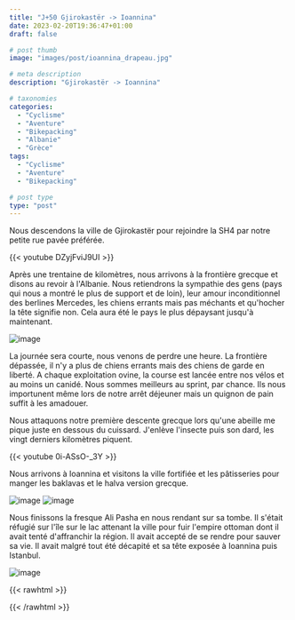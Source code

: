 ```yaml
---
title: "J+50 Gjirokastër -> Ioannina"
date: 2023-02-20T19:36:47+01:00
draft: false

# post thumb
image: "images/post/ioannina_drapeau.jpg"

# meta description
description: "Gjirokastër -> Ioannina"

# taxonomies
categories:
  - "Cyclisme" 
  - "Aventure" 
  - "Bikepacking"
  - "Albanie"
  - "Grèce" 
tags:
  - "Cyclisme" 
  - "Aventure" 
  - "Bikepacking" 

# post type
type: "post"
---
```


Nous descendons la ville de Gjirokastër pour rejoindre la SH4 par notre petite rue pavée préférée. 

{{< youtube DZyjFviJ9UI >}} 

Après une trentaine de kilomètres, nous arrivons à la frontière grecque et disons au revoir à l'Albanie. Nous retiendrons la sympathie des gens (pays qui nous a montré le plus de support et de loin), leur amour inconditionnel des berlines Mercedes, les chiens errants mais pas méchants et qu'hocher la tête signifie non. Cela aura été le pays le plus dépaysant jusqu'à maintenant.

![image](../../images/post/ioannina_frontiere.jpg)
 
La journée sera courte, nous venons de perdre une heure. La frontière dépassée, il n'y a plus de chiens errants mais des chiens de garde en liberté. A chaque exploitation ovine, la course est lancée entre nos vélos et au moins un canidé. Nous sommes meilleurs au sprint, par chance. Ils nous importunent même lors de notre arrêt déjeuner mais un quignon de pain suffit à les amadouer. 
 
Nous attaquons notre première descente grecque lors qu'une abeille me pique juste en dessous du cuissard. J'enlève l'insecte puis son dard, les vingt derniers kilomètres piquent. 

{{< youtube 0i-ASsO-_3Y >}} 

Nous arrivons à Ioannina et visitons la ville fortifiée et les pâtisseries pour manger les baklavas et le halva version grecque.

![image](../../images/post/ioannina_horloge.jpg)
![image](../../images/post/ioannina_porte.jpg)

Nous  finissons la fresque Ali Pasha en nous rendant sur sa tombe. Il s'était réfugié sur l'île sur le lac attenant la ville pour fuir l'empire ottoman dont il avait tenté d'affranchir la région. Il avait accepté de se rendre pour sauver sa vie. Il avait malgré tout été décapité et sa tête exposée à Ioannina puis Istanbul. 

![image](../../images/post/ioannina_tombe.jpg)

{{< rawhtml >}}
<div class="strava-embed-placeholder" data-embed-type="activity" data-embed-id="8593246254"></div><script src="https://strava-embeds.com/embed.js"></script>
{{< /rawhtml >}}
